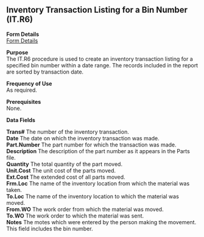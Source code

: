 ##  Inventory Transaction Listing for a Bin Number (IT.R6)

<PageHeader />

**Form Details**  
[ Form Details ](IT-R6-1/README.md)   

**Purpose**  
The IT.R6 procedure is used to create an inventory transaction listing for a
specified bin number within a date range. The records included in the report
are sorted by transaction date.

**Frequency of Use**  
As required.

**Prerequisites**  
None.

**Data Fields**

**Trans#** The number of the inventory transaction.  
**Date** The date on which the inventory transaction was made.  
**Part.Number** The part number for which the transaction was made.  
**Description** The description of the part number as it appears in the Parts
file.  
**Quantity** The total quantity of the part moved.  
**Unit.Cost** The unit cost of the parts moved.  
**Ext.Cost** The extended cost of all parts moved.  
**Frm.Loc** The name of the inventory location from which the material was
taken.  
**To.Loc** The name of the inventory location to which the material was moved.  
**From.WO** The work order from which the material was moved.  
**To.WO** The work order to which the material was sent.  
**Notes** The motes which were entered by the person making the movement. This
field includes the bin number.  
  
<badge text= "Version 8.10.57" vertical="middle" />

<PageFooter />